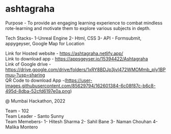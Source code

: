 # ashtagraha

Purpose - To provide an engaging learning experience to combat mindless rote-learning and motivate them to explore various subjects in depth.

Tech Stacks-
1-Unreal Engine
2- Html, CSS
3- API - Formsubmit, appygeyser, Google Map for Location 

Link for Hosted website - https://ashtagraha.netlify.app/                  
Link to download app - https://appsgeyser.io/15394422/Ashtagraha                              
Link of Google drive - https://drive.google.com/drive/folders/1xRY8BDJp3jvI472WMOMmb_pIy1BPmuu-?usp=sharing                      
QR Code to download App -(https://user-images.githubusercontent.com/85629794/162601384-6c08f87c-b6c8-495d-8dba-52cfd6197e0a.png)                 
 

@ Mumbai Hackathon, 2022

Team - 102      
Team Leader - Santo Sunny              
Team Memebers-
1- Hitesh Sharma
2- Sahil Bane
3- Naman Chouhan
4- Malika Montero
